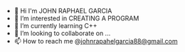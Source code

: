 - 👋 Hi I'm JOHN RAPHAEL GARCIA
- 👀 I’m interested in CREATING A PROGRAM
- 🌱 I’m currently learning C++
- 💞️ I’m looking to collaborate on ...
- 📫 How to reach me @johnrapahelgarcia88@gmail.com

<!---
rapraph/rapraph is a ✨ special ✨ repository because its `README.md` (this file) appears on your GitHub profile.
You can click the Preview link to take a look at your changes.
--->
